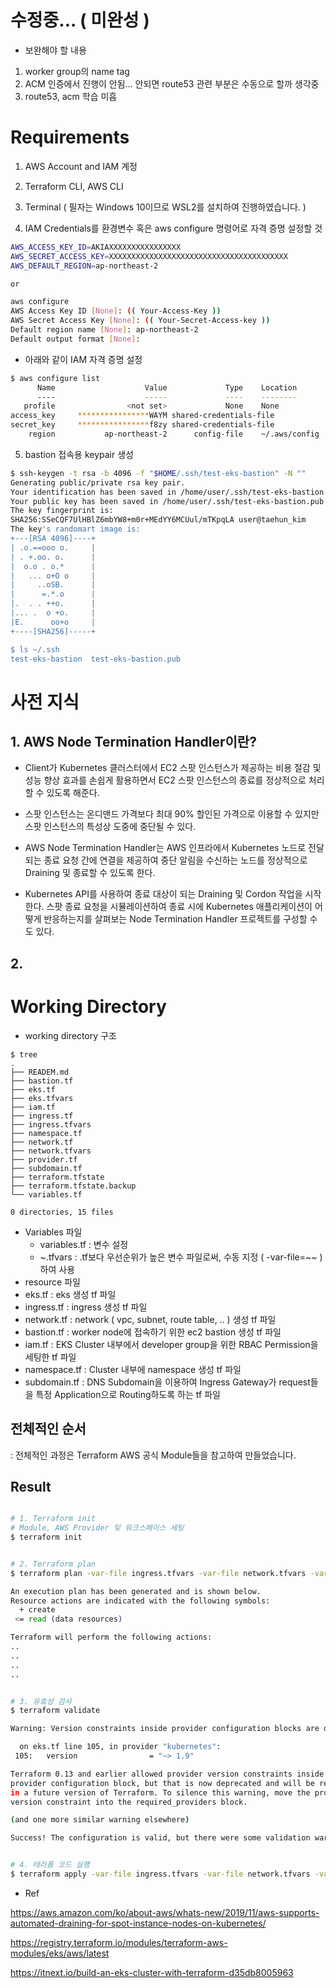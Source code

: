 # 수정중... ( 미완성 )
- 보완해야 할 내용
1. worker group의 name tag
2. ACM 인증에서 진행이 안됨... 안되면 route53 관련 부분은 수동으로 할까 생각중
3. route53, acm 학습 미흡

# Requirements
1. AWS Account and IAM 계정

2. Terraform CLI, AWS CLI

3. Terminal ( 필자는 Windows 10이므로 WSL2를 설치하여 진행하였습니다. )

4. IAM Credentials를 환경변수 혹은 aws configure 명령어로 자격 증명 설정할 것
```bash
AWS_ACCESS_KEY_ID=AKIAXXXXXXXXXXXXXXXX
AWS_SECRET_ACCESS_KEY=XXXXXXXXXXXXXXXXXXXXXXXXXXXXXXXXXXXXXXXX
AWS_DEFAULT_REGION=ap-northeast-2

or

aws configure
AWS Access Key ID [None]: (( Your-Access-Key ))
AWS Secret Access Key [None]: (( Your-Secret-Access-key ))
Default region name [None]: ap-northeast-2
Default output format [None]:
```

- 아래와 같이 IAM 자격 증명 설정
```bash
$ aws configure list
      Name                    Value             Type    Location
      ----                    -----             ----    --------
   profile                <not set>             None    None
access_key     ****************WAYM shared-credentials-file
secret_key     ****************f8zy shared-credentials-file
    region           ap-northeast-2      config-file    ~/.aws/config
```

5. bastion 접속용 keypair 생성

```bash
$ ssh-keygen -t rsa -b 4096 -f "$HOME/.ssh/test-eks-bastion" -N "" 
Generating public/private rsa key pair.
Your identification has been saved in /home/user/.ssh/test-eks-bastion
Your public key has been saved in /home/user/.ssh/test-eks-bastion.pub
The key fingerprint is:
SHA256:SSeCQF7UlHBlZ6mbYW8+m0r+MEdYY6MCUul/mTKpqLA user@taehun_kim
The key's randomart image is:
+---[RSA 4096]----+
| .o.==ooo o.     |
| . +.oo. o.      |
|  o.o . o.*      |
|   ... o+O o     |
|     ..oSB.      |
|      =.*.o      |
|.  . . ++o.      |
|... .  o +o.     |
|E.      oo+o     |
+----[SHA256]-----+

$ ls ~/.ssh
test-eks-bastion  test-eks-bastion.pub


```


# 사전 지식

## 1. AWS Node Termination Handler이란?

- Client가 Kubernetes 클러스터에서 EC2 스팟 인스턴스가 제공하는 비용 절감 및 성능 향상 효과를 손쉽게 활용하면서 EC2 스팟 인스턴스의 종료를 정상적으로 처리할 수 있도록 해준다.

- 스팟 인스턴스는 온디맨드 가격보다 최대 90% 할인된 가격으로 이용할 수 있지만 스팟 인스턴스의 특성상 도중에 중단될 수 있다.

- AWS Node Termination Handler는 AWS 인프라에서 Kubernetes 노드로 전달되는 종료 요청 간에 연결을 제공하여 중단 알림을 수신하는 노드를 정상적으로 Draining 및 종료할 수 있도록 한다.

- Kubernetes API를 사용하여 종료 대상이 되는 Draining 및 Cordon 작업을 시작한다. 스팟 종료 요청을 시뮬레이션하여 종료 시에 Kubernetes 애플리케이션이 어떻게 반응하는지를 살펴보는 Node Termination Handler 프로젝트를 구성할 수도 있다.


## 2. 



# Working Directory

- working directory 구조

```
$ tree
.
├── READEM.md
├── bastion.tf
├── eks.tf
├── eks.tfvars
├── iam.tf
├── ingress.tf
├── ingress.tfvars
├── namespace.tf
├── network.tf
├── network.tfvars
├── provider.tf
├── subdomain.tf
├── terraform.tfstate
├── terraform.tfstate.backup
└── variables.tf

0 directories, 15 files
```
- Variables 파일
  - variables.tf  : 변수 설정
  - ~.tfvars      : .tf보다 우선순위가 높은 변수 파일로써, 수동 지정 ( -var-file=~~ )하여 사용
- resource 파일
- eks.tf          : eks 생성 tf 파일
- ingress.tf      : ingress 생성 tf 파일
- network.tf      : network ( vpc, subnet, route table, .. ) 생성 tf 파일
- bastion.tf      : worker node에 접속하기 위한 ec2 bastion 생성 tf 파일
- iam.tf          : EKS Cluster 내부에서 developer group을 위한 RBAC Permission을 세팅한 tf 파일
- namespace.tf    : Cluster 내부에 namespace 생성 tf 파일
- subdomain.tf    : DNS Subdomain을 이용하여 Ingress Gateway가 request들을 특정 Application으로 Routing하도록 하는 tf 파일



## 전체적인 순서
: 전체적인 과정은 Terraform AWS 공식 Module들을 참고하여 만들었습니다.





## Result

```bash

# 1. Terraform init
# Module, AWS Provider 및 워크스페이스 세팅
$ terraform init


# 2. Terraform plan
$ terraform plan -var-file ingress.tfvars -var-file network.tfvars -var-file eks.tfvars

An execution plan has been generated and is shown below.
Resource actions are indicated with the following symbols:
  + create
 <= read (data resources)

Terraform will perform the following actions:
..
..
..
..


# 3. 유효성 검사
$ terraform validate

Warning: Version constraints inside provider configuration blocks are deprecated

  on eks.tf line 105, in provider "kubernetes":
 105:   version                = "~> 1.9"

Terraform 0.13 and earlier allowed provider version constraints inside the
provider configuration block, but that is now deprecated and will be removed
in a future version of Terraform. To silence this warning, move the provider
version constraint into the required_providers block.

(and one more similar warning elsewhere)

Success! The configuration is valid, but there were some validation warnings as shown above.


# 4. 테라폼 코드 실행
$ terraform apply -var-file ingress.tfvars -var-file network.tfvars -var-file eks.tfvars

```  







- Ref

https://aws.amazon.com/ko/about-aws/whats-new/2019/11/aws-supports-automated-draining-for-spot-instance-nodes-on-kubernetes/

https://registry.terraform.io/modules/terraform-aws-modules/eks/aws/latest

https://itnext.io/build-an-eks-cluster-with-terraform-d35db8005963